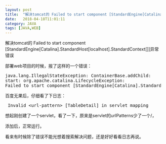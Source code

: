 ```yaml
---
layout: post
title:  "解决tomcat的 Failed to start component [StandardEngine[Catalina].StandardHost[localhost].StandardContext[]]异常错误"
date:   2018-04-18T11:01:11
category: JAVA
tags: [JAVA,WEB]
---
```


解决tomcat的 Failed to start component [StandardEngine[Catalina].StandardHost[localhost].StandardContext[]]异常错误

<p>部署web项目的时候，报了这样的一个错误：</p><pre class="brush:java;toolbar:false">java.lang.IllegalStateException:&nbsp;ContainerBase.addChild:&nbsp;
start:&nbsp;org.apache.catalina.LifecycleException:&nbsp;
Failed&nbsp;to&nbsp;start&nbsp;component&nbsp;[StandardEngine[Catalina].StandardHost[localhost].StandardContext[]]</pre><p>百度无果后，仔细看了下日志：</p><pre class="brush:java;toolbar:false">&nbsp;Invalid&nbsp;&lt;url-pattern&gt;&nbsp;[TableDetail]&nbsp;in&nbsp;servlet&nbsp;mapping</pre><p>想起刚创建了一个servlet，看了一下，原来是servlet的urlPatterns少了一个/，</p><p>添加后，正常运行。</p><p>看来有时候除了错误不能光想着搜索解决问题，还是好好看看日志再说。<br/></p><p><br/></p><p><br/></p>